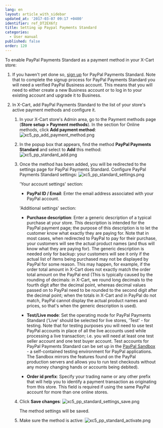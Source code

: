 ```yaml
---
lang: en
layout: article_with_sidebar
updated_at: '2017-03-07 09:17 +0400'
identifier: ref_DT2EX6fz
title: Setting up Paypal Payments Standard
categories:
  - User manual
published: false
order: 120
---
```


To enable PayPal Payments Standard as a payment method in your X-Cart store:

1.  If you haven't yet done so, [sign up](https://www.paypal.com/webapps/mpp/referral/paypal-payments-standard?partner_id=XCART5_Cart "Sign up for PayPal Payments Standard") for PayPal Payments Standard. Note that to complete the signup process for PayPal Payments Standard you will need a verified PayPal Business account. This means that you will need to either create a new Business account or to log in to your existing account and upgrade it to Business.

2.  In X-Cart, add PayPal Payments Standard to the list of your store's active payment methods and configure it.

    1.  In your X-Cart store's Admin area, go to the Payment methods page (**Store setup > Payment methods**). In the section for Online methods, click **Add payment method**:
    ![xc5_pp_add_payment_method.png]({{site.baseurl}}/attachments/ref_DT2EX6fz/xc5_pp_add_payment_method.png)

    2.  In the popup box that appears, find the method **PayPal Payments Standard** and select to **Add** this method:
![xc5_pp_standard_add.png]({{site.baseurl}}/attachments/ref_DT2EX6fz/xc5_pp_standard_add.png)
    
    3.  Once the method has been added, you will be redirected to the settings page for PayPal Payments Standard. Сonfigure PayPal Payments Standard settings:
![xc5_pp_standard_settings.png]({{site.baseurl}}/attachments/ref_DT2EX6fz/xc5_pp_standard_settings.png)

        'Your account settings' section:

         *   **PayPal ID / Email**: Enter the email address associated with your PayPal account.

        'Additional settings' section:

         *   **Purchase description**: Enter a generic description of a typical purchase at your store. This description is intended for the PayPal payment page; the purpose of this description is to let the customer know what exactly they are paying for. Note that in most cases, when redirected to PayPal to pay for their purchase, your customers will see the actual product names (and thus will know what they are paying for). The generic description is needed only for backup: your customers will see it only if the actual list of items being purchased may not be displayed by PayPal for some reason. This may happen, for example, if the order total amount in X-Cart does not exactly match the order total amount on the PayPal end (This is typically caused by the rounding of decimals: in X-Cart, we round long decimals to the fourth digit after the decimal point, whereas decimal values passed on to PayPal need to be rounded to the second digit after the decimal point; when the totals in X-Cart and in PayPal do not match, PayPal cannot display the actual product names and prices, so that's when the generic description is used).

         *   **Test/Live mode**: Set the operating mode for PayPal Payments Standard ('Live' should be selected for live stores, 'Test' - for testing. Note that for testing purposes you will need to use test PayPal accounts in place of all the live accounts used while processing a live transaction; i.e. you will need at least one test seller account and one test buyer account. Test accounts for PayPal Payments Standard can be set up in the [PayPal Sandbox](https://developer.paypal.com/docs/classic/lifecycle/ug_sandbox/ "Setting up Paypal Payments Standard") - a self-contained testing environment for PayPal applications. The Sandbox mirrors the features found on the PayPal production servers and allows you to run test checkouts without any money changing hands or accounts being debited).

         *   **Order id prefix**: Specify your trading name or any other prefix that will help you to identify a payment transaction as originating from this store. This field is required if using the same PayPal account for more than one online stores.

    4.   Click **Save changes**:
         ![xc5_pp_standard_settings_save.png]({{site.baseurl}}/attachments/ref_DT2EX6fz/xc5_pp_standard_settings_save.png)

         The method settings will be saved.
         
    5.   Make sure the method is active:
         ![xc5_pp_standard_activate.png]({{site.baseurl}}/attachments/ref_DT2EX6fz/xc5_pp_standard_activate.png)

         
